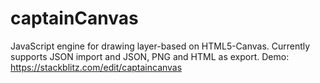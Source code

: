 # captainCanvas
JavaScript engine for drawing layer-based on HTML5-Canvas. Currently supports JSON import and JSON, PNG and HTML as export.
Demo: https://stackblitz.com/edit/captaincanvas
